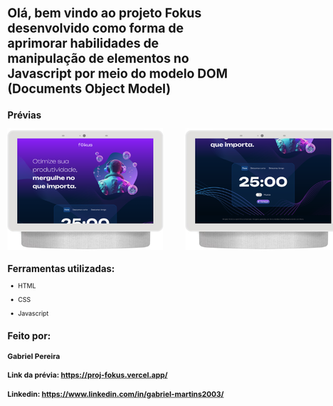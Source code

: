 # Olá, bem vindo ao projeto Fokus desenvolvido como forma de aprimorar habilidades de manipulação de elementos no Javascript por meio do modelo DOM (Documents Object Model)
## Prévias

<div style="display: flex; gap: 50px">
<img src="screenshots/127.0.0.1_5500_(Nest Hub Max).png" alt="Página principal da página Fokus parte cima" width="350px">
<img src="screenshots/127.0.0.1_5500_(Nest Hub Max) (1).png" alt="Página principal da página Fokus parte baixo" width="350px">
<img src="screenshots/127.0.0.1_5500_(Nest Hub Max)3.png" alt="Página principal da página Fokus parte de tarefas" width="350px">
</div>

## Ferramentas utilizadas:

* HTML

* CSS

* Javascript

## Feito por:

### Gabriel Pereira

### Link da prévia: https://proj-fokus.vercel.app/
### Linkedin: https://www.linkedin.com/in/gabriel-martins2003/
